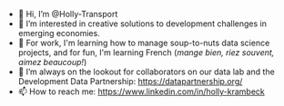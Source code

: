 - 👋 Hi, I’m @Holly-Transport
- 👀 I’m interested in creative solutions to development challenges in emerging economies. 
- 🌱 For work, I'm learning how to manage soup-to-nuts data science projects, and for fun, I'm learning French (_mange bien, riez souvent, aimez beaucoup!_)
- 💞️ I’m always on the lookout for collaborators on our data lab and the Development Data Partnership: https://datapartnership.org/
- 📫 How to reach me: https://www.linkedin.com/in/holly-krambeck
<!---
Holly-Transport/Holly-Transport is a ✨ special ✨ repository because its `README.md` (this file) appears on your GitHub profile.
You can click the Preview link to take a look at your changes.
--->

